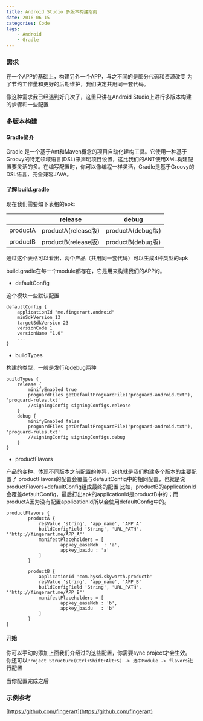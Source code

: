 ```yaml
---
title: Android Studio 多版本构建指南
date: 2016-06-15
categories: Code
tags: 
	- Android
	- Gradle
---
```

### 需求

在一个APP的基础上，构建另外一个APP，与之不同的是部分代码和资源改变
为了节约工作量和更好的后期维护，我们决定共用同一套代码。

像这种需求我已经遇到好几次了，这里只讲在Android Studio上进行多版本构建的步骤和一些配置

### 多版本构建

#### Gradle简介

Gradle 是一个基于Ant和Maven概念的项目自动化建构工具。它使用一种基于Groovy的特定领域语言(DSL)来声明项目设置，这比我们的ANT使用XML构建配置要灵活的多。在编写配置时，你可以像编程一样灵活，Gradle是基于Groovy的DSL语言，完全兼容JAVA。

<!--more-->

#### 了解 build.gradle

现在我们需要如下表格的apk:

|  | release | debug |
| ------- | ------ | ------ |
| productA | productA(release版) | productA(debug版) |
| productB | productB(release版) | productB(debug版) |

通过这个表格可以看出，两个产品（共用同一套代码）可以生成4种类型的apk

build.gradle在每一个module都存在，它是用来构建我们的APP的。

* defaultConfig

这个模块一些默认配置

```
defaultConfig {
	applicationId "me.fingerart.android"
	minSdkVersion 13
	targetSdkVersion 23
	versionCode 1
	versionName "1.0"
	...
}
```

* buildTypes

构建的类型，一般是发行和debug两种

```
buildTypes {
    release {
        minifyEnabled true
        proguardFiles getDefaultProguardFile('proguard-android.txt'), 'proguard-rules.txt'
        //signingConfig signingConfigs.release
    }
    debug {
        minifyEnabled false
        proguardFiles getDefaultProguardFile('proguard-android.txt'), 'proguard-rules.txt'
        //signingConfig signingConfigs.debug
    }
}
```

* productFlavors

产品的变种，体现不同版本之前配置的差异，这也就是我们构建多个版本的主要配置了
productFlavors的配置会覆盖与defaultConfig中的相同配置，也就是说productFlavors+defaultConfig组成最终的配置
比如，productB的applicationId会覆盖defaultConfig，最后打出apk的applicationId是productB中的；而productA因为没有配置applicationId所以会使用defaultConfig中的。

```
productFlavors {
        productA {
            resValue 'string', 'app_name', 'APP_A'
            buildConfigField 'String', 'URL_PATH', '"http://fingerart.me/APP_A"'
            manifestPlaceholders = [
                    appkey_easeMob  : 'a',
					appkey_baidu : 'a'
            ]
        }

        productB {
            applicationId 'com.hysd.skyworth.productb'
            resValue 'string', 'app_name', 'APP_B'
            buildConfigField 'String', 'URL_PATH', '"http://fingerart.me/APP_B"'
            manifestPlaceholders = [
                    appkey_easeMob : 'b',
					appkey_baidu   : 'b'
            ]
        }
}
```

#### 开始

你可以手动的添加上面我们介绍过的这些配置，你需要sync project才会生效。
你还可以` Project Structure(Ctrl+Shift+Alt+S) -> 选中Module -> flavors `进行配置

当你配置完成之后

### 示例参考
[https://github.com/fingerart](https://github.com/fingerart)